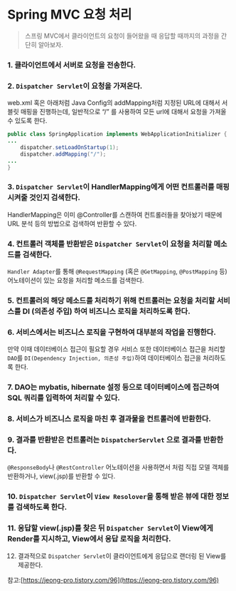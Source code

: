 # Spring MVC 요청 처리

> 스프링 MVC에서 클라이언트의 요청이 들어왔을 때 응답할 때까지의 과정을 간단히 알아보자.

### 1. 클라이언트에서 서버로 요청을 전송한다.

### 2. `Dispatcher Servlet`이 요청을 가져온다.

web.xml 혹은 아래처럼 Java Config의 addMapping처럼 지정된 URL에 대해서 서블릿 매핑을 진행하는데, 일반적으로 “/” 를 사용하여 모든 url에 대해서 요청을 가져올 수 있도록 한다.

```java
public class SpringApplication implements WebApplicationInitializer {
...
	dispatcher.setLoadOnStartup(1);
	dispatcher.addMapping("/");
...
}
```

### 3. `Dispatcher Servlet`이 HandlerMapping에게 어떤 컨트롤러를 매핑시켜줄 것인지 검색한다.

HandlerMapping은 이미 @Controller를 스캔하여 컨트롤러들을 찾아놨기 때문에 URL 분석 등의 방법으로 검색하여 반환할 수 있다.

### 4. 컨트롤러 객체를 반환받은 `Dispatcher Servlet`이 요청을 처리할 메소드를 검색한다.

`Handler Adapter`를 통해 `@RequestMapping` (혹은 `@GetMapping`, `@PostMapping` 등) 어노테이션이 있는 요청을 처리할 메소드를 검색한다.

### 5. 컨트롤러의 해당 메소드를 처리하기 위해 컨트롤러는 요청을 처리할 서비스를 DI (의존성 주입) 하여 비즈니스 로직을 처리하도록 한다.

### 6. 서비스에서는 비즈니스 로직을 구현하여 대부분의 작업을 진행한다.

만약 이때 데이터베이스 접근이 필요할 경우 서비스 또한 데이터베이스 접근을 처리할 `DAO`를 `DI(Dependency Injection, 의존성 주입)`하여 데이터베이스 접근을 처리하도록 한다.

### 7. DAO는 mybatis, hibernate 설정 등으로 데이터베이스에 접근하여 SQL 쿼리를 입력하여 처리할 수 있다.

### 8. 서비스가 비즈니스 로직을 마친 후 결과물을 컨트롤러에 반환한다.

### 9. 결과를 반환받은 컨트롤러는 `DispatcherServlet` 으로 결과를 반환한다.

`@ResponseBody`나 `@RestController` 어노테이션을 사용하면서 처럼 직접 모델 객체를 반환하거나, view(.jsp)를 반환할 수 있다.

### 10. `Dispatcher Servlet`이 `View Resolover`을 통해 받은 뷰에 대한 정보를 검색하도록 한다.

### 11. 응답할 view(.jsp)를 찾은 뒤 `Dispatcher Servlet`이 View에게 Render를 지시하고, View에서 응답 로직을 처리한다.

12. 결과적으로 `Dispatcher Servlet`이 클라이언트에게 응답으로 랜더링 된 View를 제공한다.

참고:[https://jeong-pro.tistory.com/96](https://jeong-pro.tistory.com/96)
